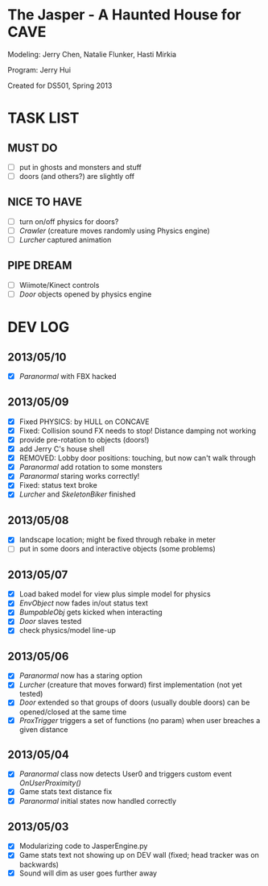 The Jasper - A Haunted House for CAVE
=====================================
Modeling: Jerry Chen, Natalie Flunker, Hasti Mirkia

Program: Jerry Hui

Created for DS501, Spring 2013

TASK LIST
=========
## MUST DO
- [ ] put in ghosts and monsters and stuff
- [ ] doors (and others?) are slightly off

## NICE TO HAVE
- [ ] turn on/off physics for doors?
- [ ] *Crawler* (creature moves randomly using Physics engine)
- [ ] *Lurcher* captured animation

## PIPE DREAM
- [ ] Wiimote/Kinect controls
- [ ] *Door* objects opened by physics engine

DEV LOG
=======
## 2013/05/10
- [x] *Paranormal* with FBX hacked

## 2013/05/09
- [x] Fixed PHYSICS: by HULL on CONCAVE
- [x] Fixed: Collision sound FX needs to stop! Distance damping not working
- [x] provide pre-rotation to objects (doors!)
- [x] add Jerry C's house shell
- [x] REMOVED: Lobby door positions: touching, but now can't walk through
- [x] *Paranormal* add rotation to some monsters
- [x] *Paranormal* staring works correctly!
- [x] Fixed: status text broke
- [x] *Lurcher* and *SkeletonBiker* finished

## 2013/05/08
- [x] landscape location; might be fixed through rebake in meter
- [ ] put in some doors and interactive objects (some problems)

## 2013/05/07
- [x] Load baked model for view plus simple model for physics
- [x] *EnvObject* now fades in/out status text
- [x] *BumpableObj* gets kicked when interacting
- [x] *Door* slaves tested
- [x] check physics/model line-up

## 2013/05/06
- [x] *Paranormal* now has a staring option
- [x] *Lurcher* (creature that moves forward) first implementation (not yet tested)
- [x] *Door* extended so that groups of doors (usually double doors) can be opened/closed at the same time
- [x] *ProxTrigger* triggers a set of functions (no param) when user breaches a given distance

## 2013/05/04
- [x] *Paranormal* class now detects User0 and triggers custom event _OnUserProximity()_
- [x] Game stats text distance fix
- [x] *Paranormal* initial states now handled correctly

## 2013/05/03
- [x] Modularizing code to JasperEngine.py
- [x] Game stats text not showing up on DEV wall (fixed; head tracker was on backwards)
- [x] Sound will dim as user goes further away